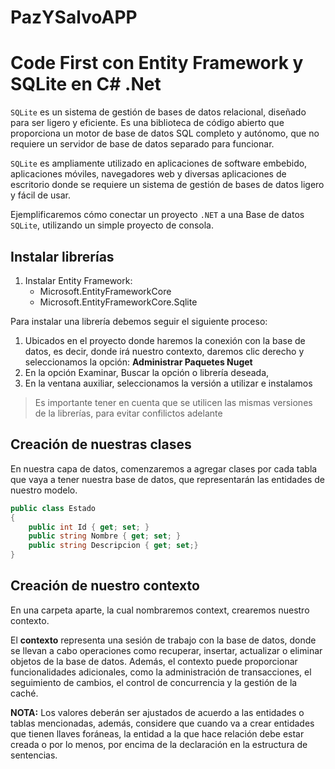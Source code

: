 # PazYSalvoAPP
# Code First con Entity Framework y SQLite en C# .Net

`SQLite` es un sistema de gestión de bases de datos relacional, diseñado para ser ligero y eficiente. Es una biblioteca de código abierto que proporciona un motor de base de datos SQL completo y autónomo, que no requiere un servidor de base de datos separado para funcionar.

`SQLite` es ampliamente utilizado en aplicaciones de software embebido, aplicaciones móviles, navegadores web y diversas aplicaciones de escritorio donde se requiere un sistema de gestión de bases de datos ligero y fácil de usar.

Ejemplificaremos cómo conectar un proyecto `.NET` a una Base de datos `SQLite`, utilizando un simple proyecto de consola.

## Instalar librerías

1. Instalar Entity Framework:
    * Microsoft.EntityFrameworkCore
    * Microsoft.EntityFrameworkCore.Sqlite

Para instalar una librería debemos seguir el siguiente proceso:

1. Ubicados en el proyecto donde haremos la conexión con la base de datos, es decir, donde irá nuestro contexto, daremos clic derecho y seleccionamos la opción: **Administrar Paquetes Nuget**
2. En la opción Examinar, Buscar la opción o librería deseada,
3. En la ventana auxiliar, seleccionamos la versión a utilizar e instalamos

> Es importante tener en cuenta que se utilicen las mismas versiones de la librerías, para evitar confilictos adelante

## Creación de nuestras clases

En nuestra capa de datos, comenzaremos a agregar clases por cada tabla que vaya a tener nuestra base de datos, que representarán las entidades de nuestro modelo.

```cs
public class Estado
{
    public int Id { get; set; }
    public string Nombre { get; set; }
    public string Descripcion { get; set;}
}
```

## Creación de nuestro contexto

En una carpeta aparte, la cual nombraremos context, crearemos nuestro contexto.

El **contexto** representa una sesión de trabajo con la base de datos, donde se llevan a cabo operaciones como recuperar, insertar, actualizar o eliminar objetos de la base de datos. Además, el contexto puede proporcionar funcionalidades adicionales, como la administración de transacciones, el seguimiento de cambios, el control de concurrencia y la gestión de la caché.

**NOTA:** Los valores deberán ser ajustados de acuerdo a las entidades o tablas mencionadas, además, considere que cuando va a crear entidades que tienen llaves foráneas, la entidad a la que hace relación debe estar creada o por lo menos, por encima de la declaración en la estructura de sentencias.